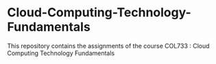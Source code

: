 # Cloud-Computing-Technology-Fundamentals
This repository contains the assignments of the course COL733 : Cloud Computing Technology Fundamentals

